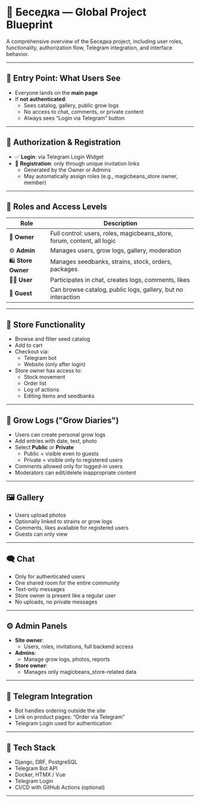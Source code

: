 
# 🌿 Беседка — Global Project Blueprint

A comprehensive overview of the Беседка project, including user roles, functionality, authorization flow, Telegram integration, and interface behavior.

---

## 🚪 Entry Point: What Users See

- Everyone lands on the **main page**
- If **not authenticated**:
  - Sees catalog, gallery, public grow logs
  - No access to chat, comments, or private content
  - Always sees “Login via Telegram” button

---

## 🔐 Authorization & Registration

- ✅ **Login**: via Telegram Login Widget
- 📝 **Registration**: only through unique invitation links
  - Generated by the Owner or Admins
  - May automatically assign roles (e.g., magicbeans_store owner, member)

---

## 👤 Roles and Access Levels

| Role                | Description                                                                 |
|---------------------|-----------------------------------------------------------------------------|
| 👑 **Owner**         | Full control: users, roles, magicbeans_store, forum, content, all logic                |
| ⚙️ **Admin**         | Manages users, grow logs, gallery, moderation                               |
| 🛍️ **Store Owner**   | Manages seedbanks, strains, stock, orders, packages                         |
| 🧑‍🌾 **User**         | Participates in chat, creates logs, comments, likes                         |
| 👀 **Guest**         | Can browse catalog, public logs, gallery, but no interaction                |

---

## 🛒 Store Functionality

- Browse and filter seed catalog
- Add to cart
- Checkout via:
  - Telegram bot
  - Website (only after login)
- Store owner has access to:
  - Stock movement
  - Order list
  - Log of actions
  - Editing items and seedbanks

---

## 📘 Grow Logs ("Grow Diaries")

- Users can create personal grow logs
- Add entries with date, text, photo
- Select **Public** or **Private**
  - Public = visible even to guests
  - Private = visible only to registered users
- Comments allowed only for logged-in users
- Moderators can edit/delete inappropriate content

---

## 🖼 Gallery

- Users upload photos
- Optionally linked to strains or grow logs
- Comments, likes available for registered users
- Guests can only view

---

## 🗨 Chat

- Only for authenticated users
- One shared room for the entire community
- Text-only messages
- Store owner is present like a regular user
- No uploads, no private messages

---

## ⚙ Admin Panels

- **Site owner**:
  - Users, roles, invitations, full backend access
- **Admins**:
  - Manage grow logs, photos, reports
- **Store owner**:
  - Manages only magicbeans_store-related data

---

## 🤖 Telegram Integration

- Bot handles ordering outside the site
- Link on product pages: “Order via Telegram”
- Telegram Login used for authentication

---

## 🧱 Tech Stack

- Django, DRF, PostgreSQL
- Telegram Bot API
- Docker, HTMX / Vue
- Telegram Login
- CI/CD with GitHub Actions (optional)

---
